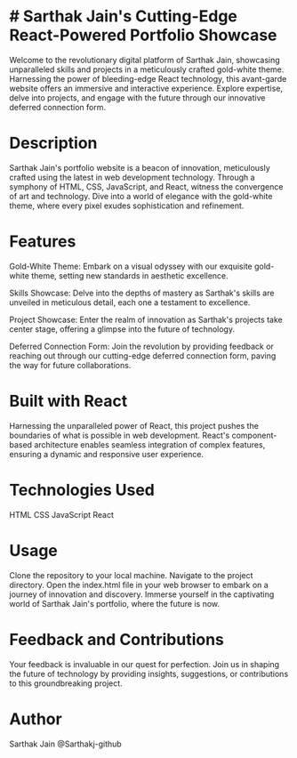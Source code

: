 # # Sarthak Jain's Cutting-Edge React-Powered Portfolio Showcase
Welcome to the revolutionary digital platform of Sarthak Jain, showcasing unparalleled skills and projects in a meticulously crafted gold-white theme. Harnessing the power of bleeding-edge React technology, this avant-garde website offers an immersive and interactive experience. Explore expertise, delve into projects, and engage with the future through our innovative deferred connection form.

# Description
Sarthak Jain's portfolio website is a beacon of innovation, meticulously crafted using the latest in web development technology. Through a symphony of HTML, CSS, JavaScript, and React, witness the convergence of art and technology. Dive into a world of elegance with the gold-white theme, where every pixel exudes sophistication and refinement.

# Features
Gold-White Theme: Embark on a visual odyssey with our exquisite gold-white theme, setting new standards in aesthetic excellence.

Skills Showcase: Delve into the depths of mastery as Sarthak's skills are unveiled in meticulous detail, each one a testament to excellence.

Project Showcase: Enter the realm of innovation as Sarthak's projects take center stage, offering a glimpse into the future of technology.

Deferred Connection Form: Join the revolution by providing feedback or reaching out through our cutting-edge deferred connection form, paving the way for future collaborations.

# Built with React
Harnessing the unparalleled power of React, this project pushes the boundaries of what is possible in web development. React's component-based architecture enables seamless integration of complex features, ensuring a dynamic and responsive user experience.

# Technologies Used
HTML
CSS
JavaScript
React

# Usage
Clone the repository to your local machine.
Navigate to the project directory.
Open the index.html file in your web browser to embark on a journey of innovation and discovery.
Immerse yourself in the captivating world of Sarthak Jain's portfolio, where the future is now.

# Feedback and Contributions
Your feedback is invaluable in our quest for perfection. Join us in shaping the future of technology by providing insights, suggestions, or contributions to this groundbreaking project.

# Author
Sarthak Jain
@Sarthakj-github
